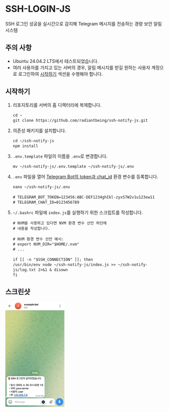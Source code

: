 # SSH-LOGIN-JS

SSH 로그인 성공을 실시간으로 감지해 Telegram 메시지를 전송하는 경량 보안 알림 시스템

## 주의 사항

- Ubuntu 24.04.2 LTS에서 테스트되었습니다.
- 여러 사용자를 가지고 있는 서버의 경우, 알림 메시지를 받길 원하는 사용자 계정으로 로그인하여 [시작하기](#시작하기) 섹션을 수행해야 합니다.

## 시작하기

1. 리포지토리를 서버의 홈 디렉터리에 복제합니다.

   ```shell
   cd ~
   git clone https://github.com/radiantbeing/ssh-notify-js.git
   ```

2. 의존성 패키지를 설치합니다.

   ```shell
   cd ~/ssh-notify-js
   npm install
   ```

3. `.env.template` 파일의 이름을 `.env`로 변경합니다.

   ```shell
   mv ~/ssh-notify-js/.env.template ~/ssh-notify-js/.env
   ```

4. `.env` 파일을 열어 [Telegram Bot의 token과 chat_id](https://gist.github.com/nafiesl/4ad622f344cd1dc3bb1ecbe468ff9f8a) 환경 변수를 등록합니다.

   ```shell
   nano ~/ssh-notify-js/.env

   # TELEGRAM_BOT_TOKEN=123456:ABC-DEF1234ghIkl-zyx57W2v1u123ew11
   # TELEGRAM_CHAT_ID=0123456789
   ```

5. `~/.bashrc` 파일에 `index.js`를 실행하기 위한 스크립트를 작성합니다.

   ```shell
   # NVM을 사용하고 있다면 NVM 환경 변수 선언 하단에
   # 내용을 작성합니다.

   # NVM 환경 변수 선언 예시:
   # export NVM_DIR="$HOME/.nvm"
   # ...

   if [[ -n "$SSH_CONNECTION" ]]; then
   /usr/bin/env node ~/ssh-notify-js/index.js >> ~/ssh-notify-js/log.txt 2>&1 & disown
   fi
   ```

## 스크린샷

![SSH 로그인을 감지하여 Telegram으로 메시지가 전송된 사진](screenshot.png)
